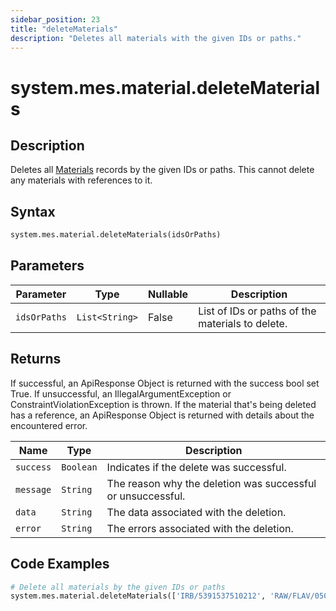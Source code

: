 ```yaml
---
sidebar_position: 23
title: "deleteMaterials"
description: "Deletes all materials with the given IDs or paths."
---
```


# system.mes.material.deleteMaterials

## Description

Deletes all [Materials](../../data-model/material-model/material) records by the given IDs or paths.
This cannot delete any materials with references to it.

## Syntax

```python
system.mes.material.deleteMaterials(idsOrPaths)
```

## Parameters

| Parameter    | Type           | Nullable | Description                                      |
|--------------|----------------|----------|--------------------------------------------------|
| `idsOrPaths` | `List<String>` | False    | List of IDs or paths of the materials to delete. |

## Returns

If successful, an ApiResponse Object is returned with the success bool set True. If unsuccessful, an IllegalArgumentException or ConstraintViolationException is thrown.
If the material that's being deleted has a reference, an ApiResponse Object is returned with details about the encountered error.

| Name      | Type      | Description                                                 |
|-----------|-----------|-------------------------------------------------------------|
| `success` | `Boolean` | Indicates if the delete was successful.                     |
| `message` | `String`  | The reason why the deletion was successful or unsuccessful. |
| `data`    | `String`  | The data associated with the deletion.                      |
| `error`   | `String`  | The errors associated with the deletion.                    |

## Code Examples

```python
# Delete all materials by the given IDs or paths
system.mes.material.deleteMaterials(['IRB/5391537510212', 'RAW/FLAV/050005 575T'])
```
